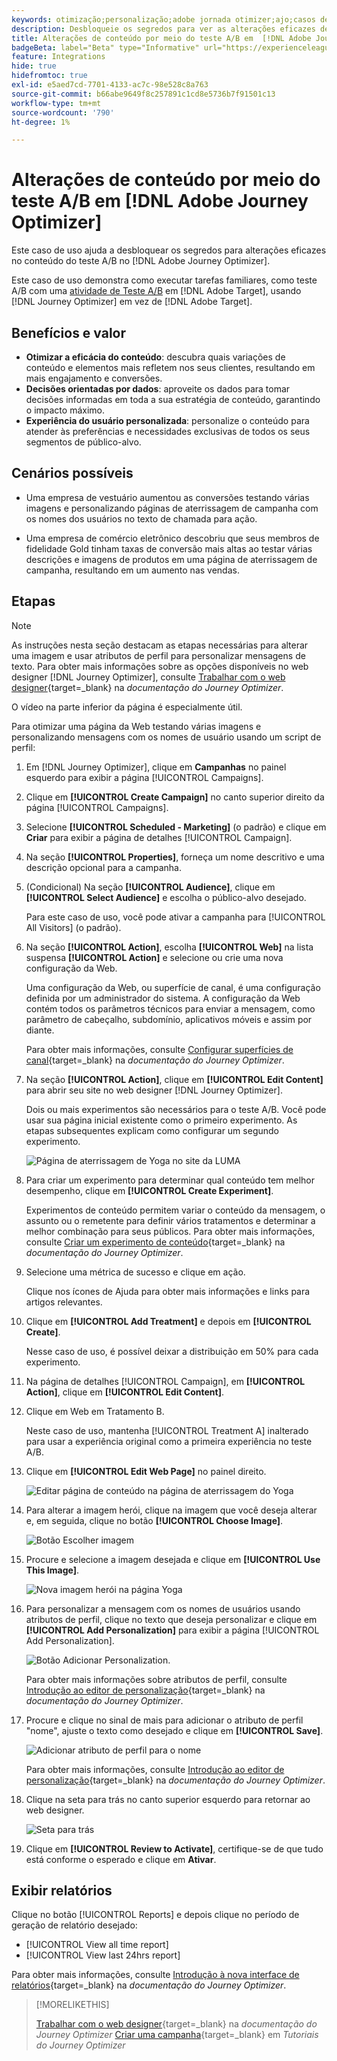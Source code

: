 ```yaml
---
keywords: otimização;personalização;adobe jornada otimizer;ajo;casos de uso;cenários;alteração de conteúdo/teste ab;atributo de perfil;alterar imagem;trocar imagem
description: Desbloqueie os segredos para ver as alterações eficazes de conteúdo do teste A/B no Adobe Journey Optimizer
title: Alterações de conteúdo por meio do teste A/B em  [!DNL Adobe Journey Optimizer]
badgeBeta: label="Beta" type="Informative" url="https://experienceleague.adobe.com/docs/target/using/introduction/intro.html?lang=pt-BR#beta newtab=true" tooltip="O que são recursos beta no  [!DNL Adobe Target]."
feature: Integrations
hide: true
hidefromtoc: true
exl-id: e5aed7cd-7701-4133-ac7c-98e528c8a763
source-git-commit: b66abe9649f8c257891c1cd8e5736b7f91501c13
workflow-type: tm+mt
source-wordcount: '790'
ht-degree: 1%

---
```


# Alterações de conteúdo por meio do teste A/B em [!DNL Adobe Journey Optimizer]

Este caso de uso ajuda a desbloquear os segredos para alterações eficazes no conteúdo do teste A/B no [!DNL Adobe Journey Optimizer].

Este caso de uso demonstra como executar tarefas familiares, como teste A/B com uma [atividade de Teste A/B](/help/main/c-activities/t-test-ab/test-ab.md) em [!DNL Adobe Target], usando [!DNL Journey Optimizer] em vez de [!DNL Adobe Target].

## Benefícios e valor

* **Otimizar a eficácia do conteúdo**: descubra quais variações de conteúdo e elementos mais refletem nos seus clientes, resultando em mais engajamento e conversões.
* **Decisões orientadas por dados**: aproveite os dados para tomar decisões informadas em toda a sua estratégia de conteúdo, garantindo o impacto máximo.
* **Experiência do usuário personalizada**: personalize o conteúdo para atender às preferências e necessidades exclusivas de todos os seus segmentos de público-alvo.

## Cenários possíveis

* Uma empresa de vestuário aumentou as conversões testando várias imagens e personalizando páginas de aterrissagem de campanha com os nomes dos usuários no texto de chamada para ação.

* Uma empresa de comércio eletrônico descobriu que seus membros de fidelidade Gold tinham taxas de conversão mais altas ao testar várias descrições e imagens de produtos em uma página de aterrissagem de campanha, resultando em um aumento nas vendas.

## Etapas

>[!NOTE]
>
>As instruções nesta seção destacam as etapas necessárias para alterar uma imagem e usar atributos de perfil para personalizar mensagens de texto. Para obter mais informações sobre as opções disponíveis no web designer [!DNL Journey Optimizer], consulte [Trabalhar com o web designer](https://experienceleague.adobe.com/en/docs/journey-optimizer/using/channels/web/author-web-pages/web-visual-editor){target=_blank} na *documentação do Journey Optimizer*.
>
>O vídeo na parte inferior da página é especialmente útil.

Para otimizar uma página da Web testando várias imagens e personalizando mensagens com os nomes de usuário usando um script de perfil:

1. Em [!DNL Journey Optimizer], clique em **Campanhas** no painel esquerdo para exibir a página [!UICONTROL Campaigns].

1. Clique em **[!UICONTROL Create Campaign]** no canto superior direito da página [!UICONTROL Campaigns].

1. Selecione **[!UICONTROL Scheduled - Marketing]** (o padrão) e clique em **Criar** para exibir a página de detalhes [!UICONTROL Campaign].

1. Na seção **[!UICONTROL Properties]**, forneça um nome descritivo e uma descrição opcional para a campanha.

1. (Condicional) Na seção **[!UICONTROL Audience]**, clique em **[!UICONTROL Select Audience]** e escolha o público-alvo desejado.

   Para este caso de uso, você pode ativar a campanha para [!UICONTROL All Visitors] (o padrão).

1. Na seção **[!UICONTROL Action]**, escolha **[!UICONTROL Web]** na lista suspensa **[!UICONTROL Action]** e selecione ou crie uma nova configuração da Web.

   Uma configuração da Web, ou superfície de canal, é uma configuração definida por um administrador do sistema. A configuração da Web contém todos os parâmetros técnicos para enviar a mensagem, como parâmetro de cabeçalho, subdomínio, aplicativos móveis e assim por diante.

   Para obter mais informações, consulte [Configurar superfícies de canal](https://experienceleague.adobe.com/en/docs/journey-optimizer/using/configuration/channel-surfaces#set-up-channel-surfaces){target=_blank} na *documentação do Journey Optimizer*.

1. Na seção **[!UICONTROL Action]**, clique em **[!UICONTROL Edit Content]** para abrir seu site no web designer [!DNL Journey Optimizer].

   Dois ou mais experimentos são necessários para o teste A/B. Você pode usar sua página inicial existente como o primeiro experimento. As etapas subsequentes explicam como configurar um segundo experimento.

   ![Página de aterrissagem de Yoga no site da LUMA](/help/main/c-integrating-target-with-mac/ajo/assets/luma-yoga-landing.png)

1. Para criar um experimento para determinar qual conteúdo tem melhor desempenho, clique em **[!UICONTROL Create Experiment]**.

   Experimentos de conteúdo permitem variar o conteúdo da mensagem, o assunto ou o remetente para definir vários tratamentos e determinar a melhor combinação para seus públicos. Para obter mais informações, consulte [Criar um experimento de conteúdo](https://experienceleague.adobe.com/en/docs/journey-optimizer/using/content-management/content-experiment/content-experiment){target=_blank} na *documentação do Journey Optimizer*.

1. Selecione uma métrica de sucesso e clique em ação.

   Clique nos ícones de Ajuda para obter mais informações e links para artigos relevantes.

1. Clique em **[!UICONTROL Add Treatment]** e depois em **[!UICONTROL Create]**.

   Nesse caso de uso, é possível deixar a distribuição em 50% para cada experimento.

1. Na página de detalhes [!UICONTROL Campaign], em **[!UICONTROL Action]**, clique em **[!UICONTROL Edit Content]**.

1. Clique em Web em Tratamento B.

   Neste caso de uso, mantenha [!UICONTROL Treatment A] inalterado para usar a experiência original como a primeira experiência no teste A/B.

1. Clique em **[!UICONTROL Edit Web Page]** no painel direito.

   ![Editar página de conteúdo na página de aterrissagem do Yoga](/help/main/c-integrating-target-with-mac/ajo/assets/edit-yoga-page.png)

1. Para alterar a imagem herói, clique na imagem que você deseja alterar e, em seguida, clique no botão **[!UICONTROL Choose Image]**.

   ![Botão Escolher imagem](/help/main/c-integrating-target-with-mac/ajo/assets/choose-image.png)

1. Procure e selecione a imagem desejada e clique em **[!UICONTROL Use This Image]**.

   ![Nova imagem herói na página Yoga](/help/main/c-integrating-target-with-mac/ajo/assets/new-hero-image.png)

1. Para personalizar a mensagem com os nomes de usuários usando atributos de perfil, clique no texto que deseja personalizar e clique em **[!UICONTROL Add Personalization]** para exibir a página [!UICONTROL Add Personalization].

   ![Botão Adicionar Personalization.](/help/main/c-integrating-target-with-mac/ajo/assets/add-personalization-button.png)

   Para obter mais informações sobre atributos de perfil, consulte [Introdução ao editor de personalização](https://experienceleague.adobe.com/en/docs/journey-optimizer/using/content-management/personalization/expression-editor/personalization-build-expressions){target=_blank} na *documentação do Journey Optimizer*.

1. Procure e clique no sinal de mais para adicionar o atributo de perfil &quot;nome&quot;, ajuste o texto como desejado e clique em **[!UICONTROL Save]**.

   ![Adicionar atributo de perfil para o nome](/help/main/c-integrating-target-with-mac/ajo/assets/add-profile-attribute-for-name.png)

   Para obter mais informações, consulte [Introdução ao editor de personalização](https://experienceleague.adobe.com/en/docs/journey-optimizer/using/content-management/personalization/expression-editor/personalization-build-expressions){target=_blank} na *documentação do Journey Optimizer*.

1. Clique na seta para trás no canto superior esquerdo para retornar ao web designer.

   ![Seta para trás](/help/main/c-integrating-target-with-mac/ajo/assets/back-arrow.png)

1. Clique em **[!UICONTROL Review to Activate]**, certifique-se de que tudo está conforme o esperado e clique em **Ativar**.

## Exibir relatórios

Clique no botão [!UICONTROL Reports] e depois clique no período de geração de relatório desejado:

* [!UICONTROL View all time report]
* [!UICONTROL View last 24hrs report]

Para obter mais informações, consulte [Introdução à nova interface de relatórios](https://experienceleague.adobe.com/en/docs/journey-optimizer/using/channel-report/report-gs-cja){target=_blank} na *documentação do Journey Optimizer*.

>[!MORELIKETHIS]
>
>[Trabalhar com o web designer](https://experienceleague.adobe.com/en/docs/journey-optimizer/using/channels/web/author-web-pages/web-visual-editor){target=_blank} na *documentação do Journey Optimizer*
>[Criar uma campanha](https://experienceleague.adobe.com/en/docs/journey-optimizer-learn/tutorials/create-campaigns/create-a-campaign){target=_blank} em *Tutoriais do Journey Optimizer*
